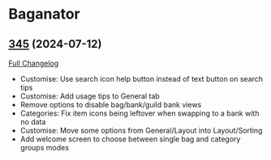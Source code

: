 # Baganator

## [345](https://github.com/Baganator/Baganator/tree/345) (2024-07-12)
[Full Changelog](https://github.com/Baganator/Baganator/compare/344...345) 

- Customise: Use search icon help button instead of text button on search tips  
- Customise: Add usage tips to General tab  
- Remove options to disable bag/bank/guild bank views  
- Categories: Fix item icons being leftover when swapping to a bank with no data  
- Customise: Move some options from General/Layout into Layout/Sorting  
- Add welcome screen to choose between single bag and category groups modes  

